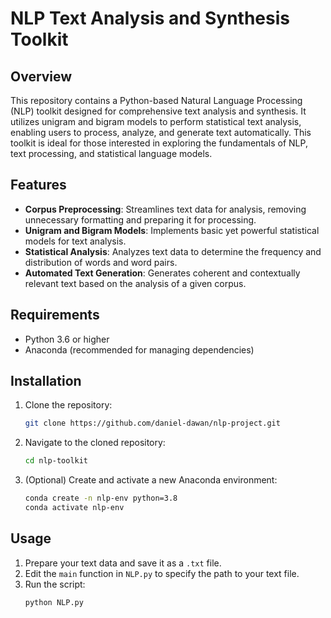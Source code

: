 # NLP Text Analysis and Synthesis Toolkit

## Overview
This repository contains a Python-based Natural Language Processing (NLP) toolkit designed for comprehensive text analysis and synthesis. It utilizes unigram and bigram models to perform statistical text analysis, enabling users to process, analyze, and generate text automatically. This toolkit is ideal for those interested in exploring the fundamentals of NLP, text processing, and statistical language models.

## Features
- **Corpus Preprocessing**: Streamlines text data for analysis, removing unnecessary formatting and preparing it for processing.
- **Unigram and Bigram Models**: Implements basic yet powerful statistical models for text analysis.
- **Statistical Analysis**: Analyzes text data to determine the frequency and distribution of words and word pairs.
- **Automated Text Generation**: Generates coherent and contextually relevant text based on the analysis of a given corpus.
  
## Requirements
- Python 3.6 or higher
- Anaconda (recommended for managing dependencies)

## Installation
1. Clone the repository:
   ```bash
   git clone https://github.com/daniel-dawan/nlp-project.git
   ```
2. Navigate to the cloned repository:
   ```bash
   cd nlp-toolkit
   ```
3. (Optional) Create and activate a new Anaconda environment:
   ```bash
   conda create -n nlp-env python=3.8
   conda activate nlp-env
   ```

## Usage
1. Prepare your text data and save it as a `.txt` file.
2. Edit the `main` function in `NLP.py` to specify the path to your text file.
3. Run the script:
   ```bash
   python NLP.py
   ```
